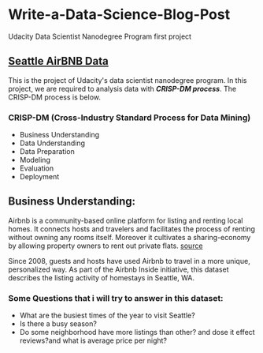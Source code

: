 # Write-a-Data-Science-Blog-Post
Udacity Data Scientist Nanodegree Program first project
## [Seattle AirBNB Data](https://www.kaggle.com/airbnb/seattle/data)

This is the project of Udacity's data scientist nanodegree program.
In this project, we are required to analysis data with ***CRISP-DM process***. The CRISP-DM process is below.

### CRISP-DM (Cross-Industry Standard Process for Data Mining)
* Business Understanding
* Data Understanding
* Data Preparation
* Modeling
* Evaluation
* Deployment

## Business Understanding:
Airbnb is a community-based online platform for listing and renting local homes. It connects hosts and travelers and facilitates the process of renting without owning any rooms itself. Moreover it cultivates a sharing-economy by allowing property owners to rent out private flats.
[source](https://bmtoolbox.net/stories/airbnb/)

Since 2008, guests and hosts have used Airbnb to travel in a more unique, personalized way. As part of the Airbnb Inside initiative, this dataset describes the listing activity of homestays in Seattle, WA.

### Some Questions that i will try to answer in this dataset:
- What are the busiest times of the year to visit Seattle?
- Is there a busy season?
- Do some neighborhood have more listings than other? and dose it effect reviews?and what is average price per night?
